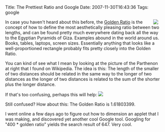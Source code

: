 Title: The Prettiest Ratio and Google
Date: 2007-11-30T16:43:36
Tags: google


<img src="http://michaeljaylissner.com/files/images/ParthenonGoldenRatio.png" align="right" hspace="10">In case you haven't heard about this before, the <a href="http://en.wikipedia.org/wiki/Golden_ratio#Relationship_to_Fibonacci_sequence" target="_blank">Golden Ratio</a> is the concept of how to define the most aesthetically pleasing ratio between two lengths, and can be found pretty much everywhere dating back all the way to the Egyptian Pyramids of Giza. Examples abound in the world around us. Books, tables, laptops, screen sizes. Essentially anything that looks like a well-proportioned rectangle probably fits pretty closely into the Golden Ratio.

You can kind of see what I mean by looking at the picture of the Parthenon at right that I found on Wikipedia. The idea is this: The length of the smaller of two distances should be related in the same way to the longer of two distances as the longer of two distances is related to the sum of the shorter plus the longer distance.

If that's too confusing, perhaps this will help:
<img src="http://michaeljaylissner.com/files/images/Golden%20Ratio%20Formula.png">

Still confused? How about this: The Golden Ratio is 1.61803399.

I went online a few days ago to figure out how to dimension an applet that I was making, and discovered yet another cool Google tool. Googling for "400 * golden ratio" yields the search result of 647. Very cool. <!-- ckey="10060E10" --><!--break-->